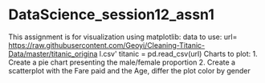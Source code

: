 # DataScience_session12_assn1
This assignment is for visualization using matplotlib: data to use: url= https://raw.githubusercontent.com/Geoyi/Cleaning-Titanic-Data/master/titanic_origina l.csv' titanic = pd.read_csv(url) Charts to plot: 1. Create a pie chart presenting the male/female proportion 2. Create a scatterplot with the Fare paid and the Age, differ the plot color by gender
